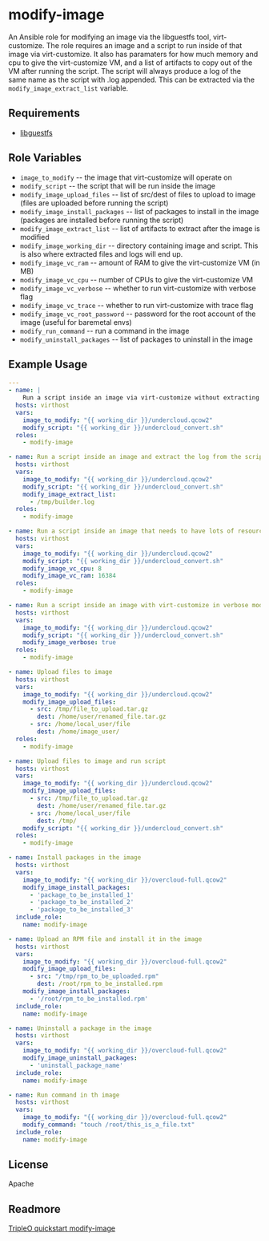 modify-image
============

An Ansible role for modifying an image via the libguestfs tool, virt-customize.
The role requires an image and a script to run inside of that image via
virt-customize. It also has paramaters for how much memory and cpu to give
the virt-customize VM, and a list of artifacts to copy out of the VM after
running the script. The script will always produce a log of the same name as
the script with .log appended. This can be extracted via the
`modify_image_extract_list` variable.

Requirements
------------

* [libguestfs](http://libguestfs.org/)

Role Variables
--------------

* `image_to_modify` -- the image that virt-customize will operate on
* `modify_script` -- the script that will be run inside the image
* `modify_image_upload_files` -- list of src/dest of files to upload to image
  (files are uploaded before running the script)
* `modify_image_install_packages` -- list of packages to install in the image
  (packages are installed before running the script)
* `modify_image_extract_list` -- list of artifacts to extract after the image
   is modified
* `modify_image_working_dir` -- directory containing image and script. This is
   also where extracted files and logs will end up.
* `modify_image_vc_ram` -- amount of RAM to give the virt-customize VM (in MB)
* `modify_image_vc_cpu` -- number of CPUs to give the virt-customize VM
* `modify_image_vc_verbose` -- whether to run virt-customize with verbose flag
* `modify_image_vc_trace` -- whether to run virt-customize with trace flag
* `modify_image_vc_root_password` -- password for the root account of the image
  (useful for baremetal envs)
* `modify_run_command` -- run a command in the image
* `modify_uninstall_packages` -- list of packages to uninstall in the image

Example Usage
-------------

```yaml
---
- name: |
    Run a script inside an image via virt-customize without extracting anything
  hosts: virthost
  vars:
    image_to_modify: "{{ working_dir }}/undercloud.qcow2"
    modify_script: "{{ working_dir }}/undercloud_convert.sh"
  roles:
    - modify-image

- name: Run a script inside an image and extract the log from the script
  hosts: virthost
  vars:
    image_to_modify: "{{ working_dir }}/undercloud.qcow2"
    modify_script: "{{ working_dir }}/undercloud_convert.sh"
    modify_image_extract_list:
      - /tmp/builder.log
  roles:
    - modify-image

- name: Run a script inside an image that needs to have lots of resources
  hosts: virthost
  vars:
    image_to_modify: "{{ working_dir }}/undercloud.qcow2"
    modify_script: "{{ working_dir }}/undercloud_convert.sh"
    modify_image_vc_cpu: 8
    modify_image_vc_ram: 16384
  roles:
    - modify-image

- name: Run a script inside an image with virt-customize in verbose mode
  hosts: virthost
  vars:
    image_to_modify: "{{ working_dir }}/undercloud.qcow2"
    modify_script: "{{ working_dir }}/undercloud_convert.sh"
    modify_image_verbose: true
  roles:
    - modify-image

- name: Upload files to image
  hosts: virthost
  vars:
    image_to_modify: "{{ working_dir }}/undercloud.qcow2"
    modify_image_upload_files:
      - src: /tmp/file_to_upload.tar.gz
        dest: /home/user/renamed_file.tar.gz
      - src: /home/local_user/file
        dest: /home/image_user/
  roles:
    - modify-image

- name: Upload files to image and run script
  hosts: virthost
  vars:
    image_to_modify: "{{ working_dir }}/undercloud.qcow2"
    modify_image_upload_files:
      - src: /tmp/file_to_upload.tar.gz
        dest: /home/user/renamed_file.tar.gz
      - src: /home/local_user/file
        dest: /tmp/
    modify_script: "{{ working_dir }}/undercloud_convert.sh"
  roles:
    - modify-image

- name: Install packages in the image
  hosts: virthost
  vars:
    image_to_modify: "{{ working_dir }}/overcloud-full.qcow2"
    modify_image_install_packages:
      - 'package_to_be_installed_1'
      - 'package_to_be_installed_2'
      - 'package_to_be_installed_3'
  include_role:
    name: modify-image

- name: Upload an RPM file and install it in the image
  hosts: virthost
  vars:
    image_to_modify: "{{ working_dir }}/overcloud-full.qcow2"
    modify_image_upload_files:
      - src: "/tmp/rpm_to_be_uploaded.rpm"
        dest: /root/rpm_to_be_installed.rpm
    modify_image_install_packages:
      - '/root/rpm_to_be_installed.rpm'
  include_role:
    name: modify-image

- name: Uninstall a package in the image
  hosts: virthost
  vars:
    image_to_modify: "{{ working_dir }}/overcloud-full.qcow2"
    modify_image_uninstall_packages:
      - 'uninstall_package_name'
  include_role:
    name: modify-image

- name: Run command in th image
  hosts: virthost
  vars:
    image_to_modify: "{{ working_dir }}/overcloud-full.qcow2"
    modify_command: "touch /root/this_is_a_file.txt"
  include_role:
    name: modify-image
```

License
-------

Apache

## Readmore
[TripleO quickstart modify-image](https://github.com/openstack/tripleo-quickstart-extras/tree/master/roles/modify-image)



